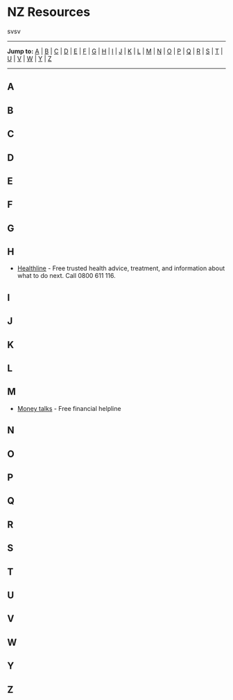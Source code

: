 # NZ Resources
svsv

---

**Jump to:** [A](#a) | [B](#b) | [C](#c) | [D](#d) | [E](#e) | [F](#f) | [G](#g) | [H](#h) | [I](#i) | [J](#j) | [K](#k) | [L](#l) | [M](#m) | [N](#n) | [O](#o) | [P](#p) | [Q](#q) | [R](#r) | [S](#s) | [T](#t) | [U](#u) | [V](#v) | [W](#w) | [Y](#y) | [Z](#z)

---

## A
## B
## C
## D
## E
## F
## G
## H
- [Healthline](https://www.health.govt.nz/your-health/services-and-support/health-care-services/healthline) - Free trusted health advice, treatment, and information about what to do next. Call 0800 611 116.
## I
## J
## K
## L
## M
- [Money talks](https://www.moneytalks.co.nz/) - Free financial helpline
## N
## O
## P
## Q
## R
## S
## T
## U
## V
## W
## Y
## Z
